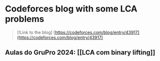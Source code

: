 # Codeforces blog with some LCA problems

> [!Link to the blog]
> [https://codeforces.com/blog/entry/43917](https://codeforces.com/blog/entry/43917)

## Aulas do GruPro 2024: [[LCA com binary lifting]]